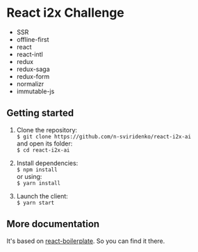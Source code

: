React i2x Challenge
===================

- SSR
- offline-first
- react
- react-intl
- redux
- redux-saga
- redux-form
- normalizr
- immutable-js

Getting started
---------------

1. Clone the repository:<br />
`$ git clone https://github.com/n-sviridenko/react-i2x-ai`<br />
and open its folder:<br />
`$ cd react-i2x-ai`

2. Install dependencies:<br />
`$ npm install`<br />
or using:<br />
`$ yarn install`

3. Launch the client:<br />
`$ yarn start`

More documentation
------------------

It's based on [react-boilerplate](https://github.com/react-boilerplate/react-boilerplate).
So you can find it there.
